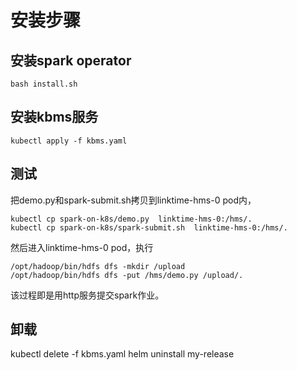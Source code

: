 # 安装步骤

## 安装spark operator

```shell
bash install.sh
```

## 安装kbms服务

```shell
kubectl apply -f kbms.yaml
```

## 测试
把demo.py和spark-submit.sh拷贝到linktime-hms-0 pod内，
```
kubectl cp spark-on-k8s/demo.py  linktime-hms-0:/hms/.
kubectl cp spark-on-k8s/spark-submit.sh  linktime-hms-0:/hms/.
```
然后进入linktime-hms-0 pod，执行
```
/opt/hadoop/bin/hdfs dfs -mkdir /upload
/opt/hadoop/bin/hdfs dfs -put /hms/demo.py /upload/.

```
该过程即是用http服务提交spark作业。


## 卸载
kubectl delete -f kbms.yaml
helm uninstall my-release
